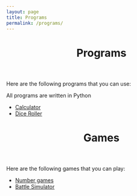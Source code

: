 ```yaml
---
layout: page
title: Programs
permalink: /programs/
---
```

  <header class="post-header">
    <h1 class="post-title">Programs</h1>
  </header>
<p>Here are the following programs that you can use:</p>
<p>All programs are written in Python</p>
<ul>
<li><a href="/programs/calculator">Calculator</a></li>
<li><a href="/programs/dice">Dice Roller</a></li>
</ul>
  <header class="post-header">
    <h1 class="post-title">Games</h1>
  </header>
<p>Here are the following games that you can play:</p>
<ul>
<li><a href="/games/number/">Number games</a></li>
<li><a href="/games/battle/">Battle Simulator</a></li>
</ul>
